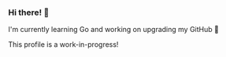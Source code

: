 ### Hi there! 👋

I'm currently learning Go and working on upgrading my GitHub 🙂

This profile is a work-in-progress!